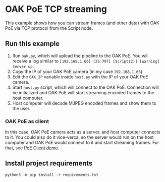 # OAK PoE TCP streaming

This example shows how you can stream frames (and other data) with OAK PoE via TCP protocol from the Script node.

## Run this example

1. Run `oak.py`, which will upload the pipeline to the OAK PoE. You will receive a log similar to `[192.168.1.66] [25.797] [Script(2)] [warning] Server up`.
1. Copy the IP of your OAK PoE camera (in my case `192.168.1.66`).
1. Edit the `OAK_IP` variable inside `host.py` with the IP of your OAK PoE camera.
1. Start `host.py` script, which will connect to the OAK PoE. Connection will be initialized and OAK PoE will start streaming encoded frames to the host computer.
1. Host computer will decode MJPEG encoded frames and show them to the user.

### OAK PoE as client

In this case, OAK PoE camera acts as a server, and host computer connects to it. You could also do it vice-verca, so the server would run on the host computer and OAK PoE would connect to it and start streaming frames. For that, see [PoE Client demo](poe-client).

## Install project requirements

```
python3 -m pip install -r requirements.txt
```
